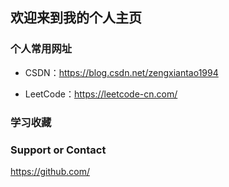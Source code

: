 ## 欢迎来到我的个人主页

### 个人常用网址
- CSDN：https://blog.csdn.net/zengxiantao1994

- LeetCode：https://leetcode-cn.com/

### 学习收藏



### Support or Contact
https://github.com/

